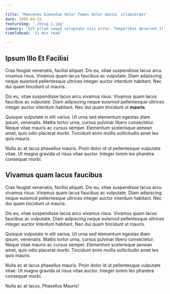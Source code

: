 ```yaml
---

title: 'Maecenas bibendum dolor fames dolor massa, ullamcorper'
date: 1999-04-25
featureImg: './blog-1.jpg'
summary: 'Sit ullam saepe voluptate nisi error. Temporibus deserunt illo dolore iusto perspiciatis debitis Unde deserunt nisi possimus dolor ullam, molestias tenetur Enim fugit beatae expedita quo reiciendis At accusamus et? Adipisicing officiis iusto quis delectus aliquid Reiciendis quis autem voluptates dolores eum minus ex distinctio Dignissimos impedit odio voluptatibus rerum animi. Officia aspernatur quasi ipsam ducimus nam! Iusto est illum'
timeToRead: '11 min read'

---
```


## Ipsum Illo Et Facilisi

Cras feugiat venenatis, facilisi aliquet. Dis eu, vitae suspendisse lacus arcu
vivamus risus. Vivamus quam lacus faucibus ac vulputate. Diam adipiscing
neque euismod pellentesque ultrices integer auctor interdum habitant.
Nec dui quam tincidunt ut mauris.<br/>

Dis eu, vitae suspendisse lacus arcu vivamus risus. Vivamus quam lacus
faucibus ac vulputate. Diam adipiscing neque euismod pellentesque ultrices
integer auctor interdum habitant. Nec dui quam tincidunt ut **mauris**.<br/>

Quisque vulputate in elit varius. Ut urna sed elementum egestas diam
ipsum, venenatis. Mattis tortor urna, cursus pulvinar libero consectetur.
Neque vitae mauris ac cursus semper. Elementum scelerisque aenean amet,
quis odio placerat morbi. Tincidunt enim mollis sollicitudin amet
leo quis mauris.<br/>

Nulla ac at lacus phasellus mauris. Proin dolor id ut pellentesque vulputate
vitae. Ut magna gravida ut risus vitae auctor. Integer lorem leo pharetra
consequat morbi.<br/>

## Vivamus quam lacus faucibus

Cras feugiat venenatis, facilisi aliquet. Dis eu, vitae suspendisse lacus arcu
vivamus risus. Vivamus quam lacus faucibus ac vulputate. Diam adipiscing
neque euismod pellentesque ultrices integer auctor interdum habitant.
Nec dui quam tincidunt ut mauris.<br/>

Dis eu, vitae suspendisse lacus arcu vivamus risus. Vivamus quam lacus
faucibus ac vulputate. Diam adipiscing neque euismod pellentesque ultrices
integer auctor interdum habitant. Nec dui quam tincidunt ut mauris.<br/>

Quisque vulputate in elit varius. Ut urna sed elementum egestas diam
ipsum, venenatis. Mattis tortor urna, cursus pulvinar libero consectetur.
Neque vitae mauris ac cursus semper. *Elementum* scelerisque aenean amet,
quis odio placerat morbi. Tincidunt enim mollis sollicitudin amet
leo quis mauris.<br/>

Nulla ac at lacus phasellus mauris. Proin dolor id ut pellentesque vulputate
vitae. Ut magna gravida ut risus vitae auctor. Integer lorem leo pharetra
consequat morbi.<br/>

Nulla ac at lacus, Phasellus Mauris!
